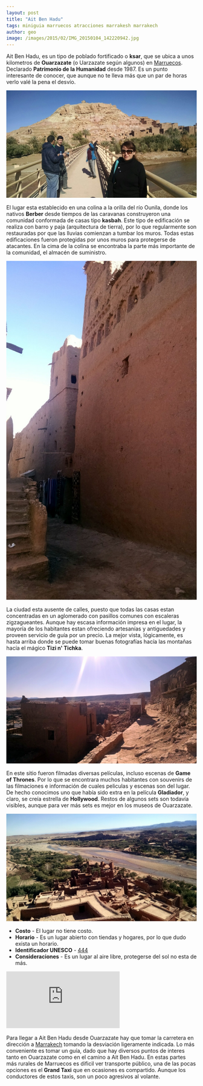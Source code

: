 ```yaml
---
layout: post
title: "Ait Ben Hadu"
tags: miniguia marruecos atracciones marrakesh marrakech
author: geo
image: /images/2015/02/IMG_20150104_142220942.jpg
---
```

Ait Ben Hadu, es un tipo de poblado fortificado o **ksar**, que se ubica a unos kilometros de **Ouarzazate** (o Uarzazate según algunos) en [Marruecos](/tag/marruecos). Declarado **Patrimonio de la Humanidad** desde 1987. Es un punto interesante de conocer, que aunque no te lleva más que un par de horas verlo valé la pena el desvío.

![Puente para pasar a Ait Ben Hadu](/images/2015/02/IMG_20150104_135755209.jpg)

El lugar esta establecido en una colina a la orilla del río Ounila, donde los nativos **Berber** desde tiempos de las caravanas construyeron una comunidad conformada de casas tipo **kasbah**. Este tipo de edificación se realiza con barro y paja (arquitectura de tierra), por lo que regularmente son restauradas por que las lluvias comienzan a tumbar los muros. Todas estas edificaciones fueron protegidas por unos muros para protegerse de atacantes. En la cima de la colina se encontraba la parte más importante de la comunidad, el almacén de suministro. 

![Interior Ait Ben Hadu](/images/2015/03/IMG_20150104_140524443.jpg)

La ciudad esta ausente de calles, puesto que todas las casas estan concentradas en un aglomerado con pasillos comunes con escaleras zigzagueantes. Aunque hay escasa información impresa en el lugar, la mayoría de los habitantes estan ofreciendo artesanías y antiguedades y proveen servicio de guía por un precio. La mejor vista, lógicamente, es hasta arriba donde se puede tomar buenas fotografías hacía las montañas hacía el mágico **Tizi n' Tichka**.

![Muros destruidos mientras se sube](/images/2015/02/IMG_20150104_141729303.jpg)

En este sitio fueron filmadas diversas películas, incluso escenas de **Game of Thrones**. Por lo que se encontrara muchos habitantes con souvenirs de las filmaciones e información de cuales peliculas y escenas son del lugar. De hecho conocimos uno que había sido extra en la película **Gladiador**, y claro, se creía estrella de **Hollywood**. Restos de algunos sets son todavía visibles, aunque para ver más sets es mejor en los museos de Ouarzazate.

![Vista en la cima](/images/2015/02/IMG_20150104_142220942.jpg)

* **Costo** - El lugar no tiene costo.
* **Horario** - Es un lugar abierto con tiendas y hogares, por lo que dudo exista un horario.
* **Identificador UNESCO** - [444](http://whc.unesco.org/en/list/444)
* **Consideraciones** - Es un lugar al aire libre, protegerse del sol no esta de más.

<div class="embed-responsive embed-responsive-16by9">  
<iframe src="https://www.google.com/maps/embed?pb=!1m29!1m12!1m3!1d109452.56495574967!2d-7.065091986256353!3d30.987426785855092!2m3!1f0!2f0!3f0!3m2!1i1024!2i768!4f13.1!4m14!1i0!3e6!4m5!1s0xdbb104077422057%3A0x26b3cb529b37ab00!2sOuarzazate%2C+Morocco!3m2!1d30.9335436!2d-6.937016!4m5!1s0xdbae06120411439%3A0x4d090f64a0ec123a!2sA%C3%AFt+Ben+Haddou%2C+Souss-Massa-Draa%2C+Morocco!3m2!1d31.047043!2d-7.1318996!5e0!3m2!1sen!2s!4v1424388325798" class="embed-responsive-item" frameborder="0" style="border:0"></iframe>
</div>

Para llegar a Ait Ben Hadu desde Ouarzazate hay que tomar la carretera en dirección a [Marrakech](/tag/marrakech) tomando la desviación ligeramente indicada. Lo más conveniente es tomar un guía, dado que hay diversos puntos de interes tanto en Ouarzazate como en el camino a Ait Ben Hadu. En estas partes más rurales de Marruecos es dificil ver transporte público, una de las pocas opciones es el **Grand Taxi** que en ocasiones es compartido. Aunque los conductores de estos taxis, son un poco agresivos al volante.